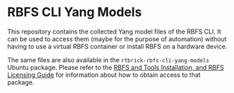 # RBFS CLI Yang Models

This repository contains the collected Yang model files of the RBFS CLI. It
can be used to access them (maybe for the purpose of automation) without
having to use a virtual RBFS container or install RBFS on a hardware device.

The same files are also available in the `rtbrick-rbfs-cli-yang-models` Ubuntu
package. Please refer to the [RBFS and Tools Installation, and RBFS Licensing Guide](https://documents.rtbrick.com/current/tools/rbfs_tools_installation_and_licensing_guide_online.html) for
information about how to obtain access to that package.
